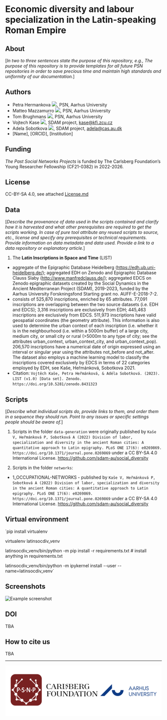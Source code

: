 # Economic diversity and labour specialization in the Latin-speaking Roman Empire

## About
[_In two to three sentences state the purpose of this repository, e.g., The purpose of this repository is to provide templates for all future PSN repositories in order to save precious time and maintain high standards and uniformity of our documentation._]

## Authors 

* Petra Hermankova [![](https://orcid.org/sites/default/files/images/orcid_16x16.png)](https://orcid.org/0000-0002-6349-0540), PSN, Aarhus University
* Matteo Mazzamurro [![](https://orcid.org/sites/default/files/images/orcid_16x16.png)](https://orcid.org/0009-0004-4454-1551), PSN, Aarhus University
* Tom Brughmans [![](https://orcid.org/sites/default/files/images/orcid_16x16.png)](https://orcid.org/0000-0002-1589-7768), PSN, Aarhus University
* Vojtech Kase [![](https://orcid.org/sites/default/files/images/orcid_16x16.png)](https://orcid.org/0000-0002-6601-1605), SDAM project, kase@kfi.zcu.cz
* Adela Sobotkova [![](https://orcid.org/sites/default/files/images/orcid_16x16.png)](https://orcid.org/0000-0002-4541-3963), SDAM project, adela@cas.au.dk
* [Name], [ORCID], [Institution]

## Funding
*The Past Social Networks Projects* is funded by The Carlsberg Foundation’s Young Researcher Fellowship (CF21-0382) in 2022-2026.

## License
CC-BY-SA 4.0, see attached [License.md](./License.md)

## Data
[_Describe the provenance of data used in the scripts contained and clarify how it is harvested and what other prerequisites are required to get the scripts working. In case of pure tool attribute any reused scripts to source, etc., license and specify any prerequisites or technical requirements. Provide information on data metadata and data used. Provide a link to a data repository or explanatory article._] 


1. The **Latin Inscriptions in Space and Time** (LIST) 
- aggregate of the Epigraphic Database Heidelberg (https://edh.ub.uni-heidelberg.de/); aggregated EDH on Zenodo and Epigraphic Database Clauss Slaby (http://www.manfredclauss.de/); aggregated EDCS on Zenodo epigraphic datasets created by the Social Dynamics in the Ancient Mediterranean Project (SDAM), 2019-2023, funded by the Aarhus University Forskningsfond Starting grant no. AUFF-E-2018-7-2. 
- consists of 525,870 inscriptions, enriched by 65 attributes. 77,091 inscriptions are overlapping between the two source datasets (i.e. EDH and EDCS); 3,316 inscriptions are exclusively from EDH; 445,463 inscriptions are exclusively from EDCS. 511,973 inscriptions have valid geospatial coordinates (the geometry attribute). This information is also used to determine the urban context of each inscription (i.e. whether it is in the neighbourhood (i.e. within a 5000m buffer) of a large city, medium city, or small city or rural (>5000m to any type of city; see the attributes urban_context, urban_context_city, and urban_context_pop). 206,570 inscriptions have a numerical date of origin expressed using an interval or singular year using the attributes not_before and not_after. The dataset also employs a machine learning model to classify the inscriptions covered exclusively by EDCS in terms of 22 categories employed by EDH, see Kaše, Heřmánková, Sobotkova 2021.
- Citation: `Vojtěch Kaše, Petra Heřmánková, & Adéla Sobotková. (2023). LIST (v1.0) [Data set]. Zenodo. https://doi.org/10.5281/zenodo.8431323`


## Scripts
[_Describe what individual scripts do, provide links to them, and order them in a sequence they should run. Point to any issues or specific settings people should be aware of._]

1. Scripts in the folder `data-generation` were originally published by `Kaše V, Heřmánková P, Sobotková A (2022) Division of labor, specialization and diversity in the ancient Roman cities: A quantitative approach to Latin epigraphy. PLoS ONE 17(6): e0269869. https://doi.org/10.1371/journal.pone.0269869` under a CC BY-SA 4.0 International License. https://github.com/sdam-au/social_diversity

2. Scripts in the folder `networks`:

- 1_OCCUPATIONAL-NETWORKS - published by `Kaše V, Heřmánková P, Sobotková A (2022) Division of labor, specialization and diversity in the ancient Roman cities: A quantitative approach to Latin epigraphy. PLoS ONE 17(6): e0269869. https://doi.org/10.1371/journal.pone.0269869` under a CC BY-SA 4.0 International License. https://github.com/sdam-au/social_diversity


## Virtual environment

`pip install virtualenv

virtualenv latinsocdiv_venv 

latinsocdiv_venv/bin/python -m pip install -r requirements.txt # install anything in requirements.txt

latinsocdiv_venv/bin/python -m ipykernel install --user --name=latinsocdiv_venv`



## Screenshots
![Example screenshot](./img/screenshot.png)


## DOI
TBA

## How to cite us
TBA

---

<img src="./img/Main_banner.png" alt="Logo banner" >


